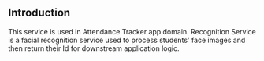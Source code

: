 ## Introduction
This service is used in Attendance Tracker app domain.
Recognition Service is a facial recognition service used to process students' face images and then return their Id for downstream application logic.
